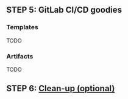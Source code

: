 ## STEP 5: GitLab CI/CD goodies

### Templates

TODO

### Artifacts

TODO

## STEP 6: [Clean-up (optional)](STEP_6.md)
